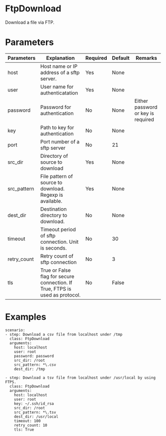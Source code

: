 # FtpDownload
Download a file via FTP.

# Parameters
|Parameters|Explanation|Required|Default|Remarks|
|----------|-----------|--------|-------|-------|
|host|Host name or IP address of a sftp server.|Yes|None||
|user|User name for authenticatation|Yes|None||
|password|Password for authentication|No|None|Either password or key is required|
|key|Path to key for authentication|No|None||
|port|Port number of a sftp server|No|21||
|src_dir|Directory of source to download|Yes|None||
|src_pattern|File pattern of source to download. Regexp is available.|Yes|None||
|dest_dir|Destination directory to download.|No|None|
|timeout|Timeout period of sftp connection. Unit is seconds.|No|30||
|retry_count|Retry count of sftp connection|No|3||
|tls|True or False flag for secure connection. If True, FTPS is used as protocol.|No|False||

# Examples
```
scenario:
- step: Download a csv file from localhost under /tmp
  class: FtpDownload
  arguments:
    host: localhost
    user: root
    password: password
    src_dir: /root
    src_pattern: *\.csv
    dest_dir: /tmp

- step: Download a tsv file from localhost under /usr/local by using FTPS.
  class: FtpDownload
  arguments:
    host: localhost
    user: root
    key: ~/.ssh/id_rsa
    src_dir: /root
    src_pattern: *\.tsv
    dest_dir: /usr/local
    timeout: 100
    retry_count: 10
    tls: True
```